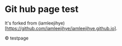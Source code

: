 # Git hub page test

It's forked from (iamleejihye)[https://github.com/iamleejihye/iamleejihye.github.io].

© testpage
